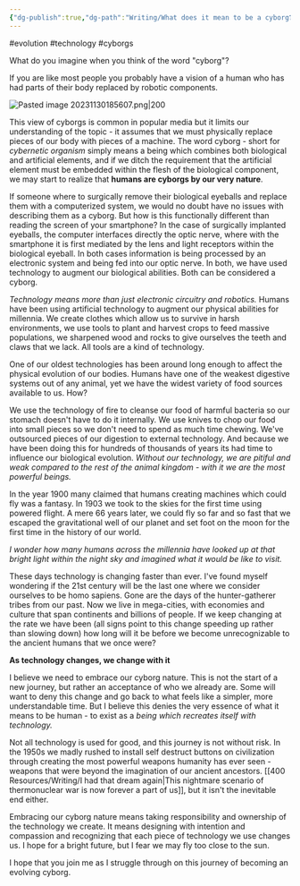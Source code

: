 ```yaml
---
{"dg-publish":true,"dg-path":"Writing/What does it mean to be a cyborg❓.md","permalink":"/writing/what-does-it-mean-to-be-a-cyborg/"}
---
```


#evolution #technology #cyborgs 

What do you imagine when you think of the word "cyborg"? 

If you are like most people you probably have a vision of a human who has had parts of their body replaced by robotic components. 

![Pasted image 20231130185607.png|200](/img/user/Attachments/Pasted%20image%2020231130185607.png)

This view of cyborgs is common in popular media but it limits our understanding of the topic - it assumes that we must physically replace pieces of our body with pieces of a machine.  The word cyborg - short for *cybernetic organism* simply means a being which combines both biological and artificial elements, and if we ditch the requirement that the artificial element must be embedded within the flesh of the biological component, we may start to realize that **humans are cyborgs by our very nature**.

If someone where to surgically remove their biological eyeballs and replace them with a computerized system, we would no doubt have no issues with describing them as a cyborg. But how is this functionally different than reading the screen of your smartphone? In the case of surgically implanted eyeballs, the computer interfaces directly the optic nerve, where with the smartphone it is first mediated by the lens and light receptors within the biological eyeball. In both cases information is being processed by an electronic system and being fed into our optic nerve. In both, we have used technology to augment our biological abilities. Both can be considered a cyborg.

*Technology means more than just electronic circuitry and robotics.* Humans have been using artificial technology to augment our physical abilities for millennia. We create clothes which allow us to survive in harsh environments, we use tools to plant and harvest crops to feed massive populations, we sharpened wood and rocks to give ourselves the teeth and claws that we lack. All tools are a kind of technology.

One of our oldest technologies has been around long enough to affect the physical evolution of our bodies. Humans have one of the weakest digestive systems out of any animal, yet we have the widest variety of food sources available to us. How?

We use the technology of fire to cleanse our food of harmful bacteria so our stomach doesn't have to do it internally. We use knives to chop our food into small pieces so we don't need to spend as much time chewing. We've outsourced pieces of our digestion to external technology. And because we have been doing this for hundreds of thousands of years its had time to influence our biological evolution. *Without our technology, we are pitiful and weak compared to the rest of the animal kingdom - with it we are the most powerful beings.* 

In the year 1900 many claimed that humans creating machines which could fly was a fantasy. In 1903 we took to the skies for the first time using powered flight. A mere 66 years later, we could fly so far and so fast that we escaped the gravitational well of our planet and set foot on the moon for the first time in the history of our world.

*I wonder how many humans across the millennia have looked up at that bright light within the night sky and imagined what it would be like to visit.* 

These days technology is changing faster than ever. I've found myself wondering if the 21st century will be the last one where we consider ourselves to be homo sapiens. Gone are the days of the hunter-gatherer tribes from our past. Now we live in mega-cities, with economies and culture that span continents and billions of people. If we keep changing at the rate we have been (all signs point to this change speeding up rather than slowing down) how long will it be before we become unrecognizable to the ancient humans that we once were?

**As technology changes, we change with it**

I believe we need to embrace our cyborg nature. This is not the start of a new journey, but rather an acceptance of who we already are. Some will want to deny this change and go back to what feels like a simpler, more understandable time. But I believe this denies the very essence of what it means to be human - to exist as a *being which recreates itself with technology.* 

Not all technology is used for good, and this journey is not without risk. In the 1950s we madly rushed to install self destruct buttons on civilization through creating the most powerful weapons humanity has ever seen - weapons that were beyond the imagination of our ancient ancestors. [[400 Resources/Writing/I had that dream again\|This nightmare scenario of thermonuclear war is now forever a part of us]], but it isn't the inevitable end either.

Embracing our cyborg nature means taking responsibility and ownership of the technology we create. It means designing with intention and compassion and recognizing that each piece of technology we use changes us. I hope for a bright future, but I fear we may fly too close to the sun. 

I hope that you join me as I struggle through on this journey of becoming an evolving cyborg.


